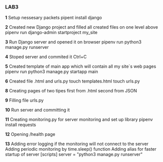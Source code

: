 ### LAB3

**1** Setup nessesary packets
pipent install django

**2** Created new Django project and filled all created files on one level above
pipenv run django-admin startproject my_site

**3** Run Django server and opened it on browser
pipenv run python3 manage.py runserver

**4** Stoped server and commited it
Ctrl+C

**5** Created template of main app which will contain all my site`s web pages
pipenv run python3 manage.py startapp main

**6** Created file .html and urls.py
touch templates.html
touch urls.py

**8** Creating pages of two tipes 
first from .html
second from JSON

**9** Filling file urls.py

**10** Run server and committing it

**11** Creating monitoring.py for server monitoring and set up library
pipenv install requests

**12** Opening /health page

**13** Adding error logging if the monitoring will not connect to the server
Adding periodic monitoring by time.sleep() function
Adding alias for faster startup of server
[scripts]
server = "python3 manage.py runserver"

